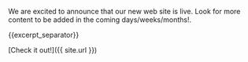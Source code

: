 ---
---

We are excited to announce that our new web site is live.  Look for more content to be added in the coming days/weeks/months!.  

{{excerpt_separator}}

[Check it out!]({{ site.url }})